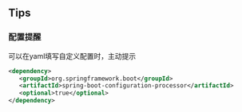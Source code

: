 ## Tips

### 配置提醒

可以在yaml填写自定义配置时，主动提示

```xml
<dependency>
   <groupId>org.springframework.boot</groupId>
   <artifactId>spring-boot-configuration-processor</artifactId>
   <optional>true</optional>
</dependency>
```

